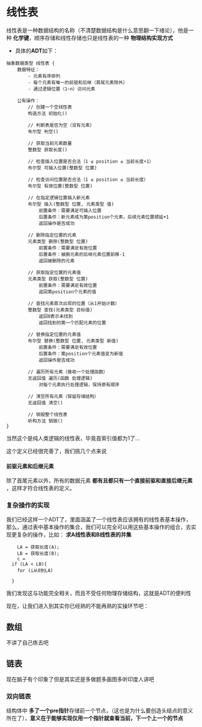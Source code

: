 # 线性表
线性表是一种数据结构的名称（不清楚数据结构是什么意思翻一下绪论），他是一种 **化学键**，顺序存储和线性存储也只是线性表的一种 **物理结构实现方式**
- 具体的**ADT**如下：
```
抽象数据类型 线性表 {
    数据特征：
        - 元素有序排列
        - 每个元素有唯一的前驱和后继（首尾元素除外）
        - 通过逻辑位置（1~n）访问元素

    公有操作：
        // 创建一个空线性表
        构造方法 初始化()

        // 判断表是否为空（没有元素）
        布尔型 判空()

        // 获取当前元素数量
        整数型 获取长度()

        // 检查插入位置是否合法（1 ≤ position ≤ 当前长度+1）
        布尔型 可插入位置(整数型 位置)

        // 检查访问位置是否合法（1 ≤ position ≤ 当前长度）
        布尔型 有效位置(整数型 位置)

        // 在指定逻辑位置插入新元素
        布尔型 插入(整数型 位置, 元素类型 值)
            前置条件：需要满足可插入位置
            后置条件：新元素成为第position个元素，后续元素位置顺延+1
            返回操作是否成功

        // 删除指定位置的元素
        元素类型 删除(整数型 位置)
            前置条件：需要满足有效位置
            后置条件：被删元素的后继元素位置前移-1
            返回被删除的元素

        // 获取指定位置的元素值
        元素类型 获取(整数型 位置)
            前置条件：需要满足有效位置
            返回第position个元素的值

        // 查找元素首次出现的位置（从1开始计数）
        整数型 查找(元素类型 目标值)
            返回0表示未找到
            返回找到的第一个匹配元素的位置

        // 替换指定位置的元素值
        布尔型 替换(整数型 位置, 元素类型 新值)
            前置条件：需要满足有效位置
            后置条件：第position个元素值变为新值
            返回操作是否成功

        // 遍历所有元素（接收一个处理函数）
        无返回值 遍历(函数 处理逻辑)
            对每个元素执行处理逻辑，保持原有顺序

        // 清空所有元素（保留存储结构）
        无返回值 清空()

        // 销毁整个线性表
        析构方法 销毁()
}
```
当然这个是纯人类逻辑的线性表，毕竟首索引值都为1了...

这个定义已经很完善了，我们挑几个点来说
#### 前驱元素和后继元素
除了首尾元素以外，所有的数据元素 **都有且都只有一个直接前驱和直接后继元素** ，这样才符合线性表的定义。

### 复杂操作的实现
我们已经这样一个ADT了，里面涵盖了一个线性表应该拥有的线性表基本操作，那么，通过表中基本操作的集合，我们可以完全可以用这些基本操作的组合，去实现更复杂的操作，比如：
**求A线性表和B线性表的并集**
```
    LA = 获取长度(A);
    LB = 获取长度(B);
    c = 
  if (LA < LB){
    for (i从0到LA)
    
  }
```
我们发现这与功能完全相关，而且不受任何物理存储结构，这就是ADT的便利性

现在，让我们进入到其实你已经熟的不能再熟的实操环节吧：
## 数组
不讲了自己练去吧
## 链表
现在脑子有个印象了但是其实还是多做题多画图多听印度人讲吧
### 双向链表
结构体中 **多了一个pre指针**存储前一个节点，（这也是为什么要创造头结点的意义所在了），**意义在于能够实现仅用一个指针就查看当前，下一个上一个的节点**